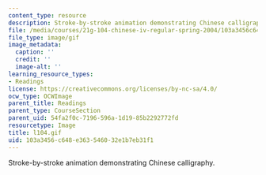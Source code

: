```yaml
---
content_type: resource
description: Stroke-by-stroke animation demonstrating Chinese calligraphy.
file: /media/courses/21g-104-chinese-iv-regular-spring-2004/103a3456c648e363546032e1b7eb31f1_l104.gif
file_type: image/gif
image_metadata:
  caption: ''
  credit: ''
  image-alt: ''
learning_resource_types:
- Readings
license: https://creativecommons.org/licenses/by-nc-sa/4.0/
ocw_type: OCWImage
parent_title: Readings
parent_type: CourseSection
parent_uid: 54fa2f0c-7196-596a-1d19-85b2292772fd
resourcetype: Image
title: l104.gif
uid: 103a3456-c648-e363-5460-32e1b7eb31f1
---
```

Stroke-by-stroke animation demonstrating Chinese calligraphy.